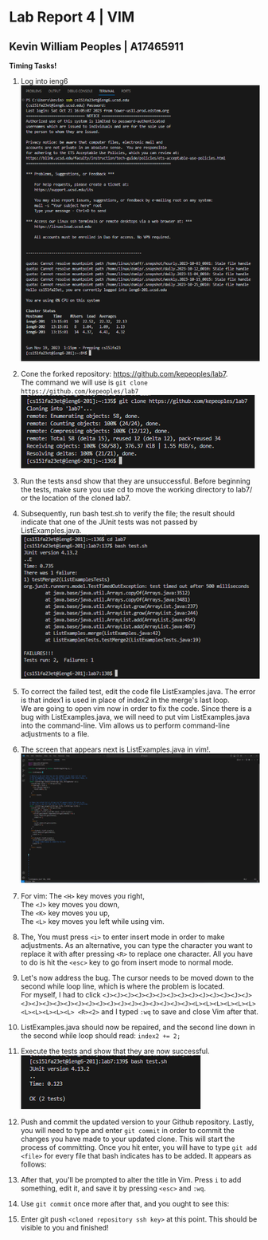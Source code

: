 # Lab Report 4 | VIM
## Kevin William Peoples | A17465911

**Timing Tasks!**
1) Log into ieng6  
![Imag1](sshLogin.png)
2) Cone the forked repository:  https://github.com/kepeoples/lab7.  
The command we will use is   ```git clone  https://github.com/kepeoples/lab7```
![Image2](CloneRepo.png)
3) Run the tests ansd show that they are unsuccessful. Before beginning the tests, make sure you use cd to move the working directory to lab7/ or the location of the cloned lab7.  
4) Subsequently, run bash test.sh to verify the file; the result should indicate that one of the JUnit tests was not passed by ListExamples.java.  
![Image3](TestsFail.png)
5) To correct the failed test, edit the code file ListExamples.java. The error is that index1 is used in place of index2 in the merge's last loop.   
We are going to open vim now in order to fix the code. Since there is a bug with ListExamples.java, we will need to put vim ListExamples.java into the command-line. Vim allows us to perform command-line adjustments to a file.
6) The screen that appears next is ListExamples.java in vim!.
![Image4](Vim.png)
7) For vim:
The ```<H>``` key moves you right,       
The ```<J>``` key moves you down,      
The ```<K>``` key moves you up,      
The ```<L>``` key moves you left while using vim.
8) The, You must press ```<i>``` to enter insert mode in order to make adjustments.  As an alternative, you can type the character you want to replace it with after pressing ```<R>``` to replace one character.  All you have to do is hit the ```<esc>``` key to go from insert mode to normal mode.    
9) Let's now address the bug. The cursor needs to be moved down to the second while loop line, which is where the problem is located.  
For myself, I had to click ```<J><J><J><J><J><J><J><J><J><J><J><J><J><J><J><J><J><J><J><J><J><J><J><J><J><J><J><J><J><J><L><L><L><L><L><L><L><L><L><L><L> <R><2>``` and I typed ```:wq``` to save and close Vim after that.
10) ListExamples.java should now be repaired, and the second line down in the second while loop should read: ```index2 += 2;```
11) Execute the tests and show that they are now successful.  
![Image5](TestsRunninOK.png)   
12) Push and commit the updated version to your Github repository.
Lastly, you will need to type and enter ```git commit``` in order to commit the changes you have made to your updated clone. This will start the process of committing. Once you hit enter, you will have to type ```git add <file>``` for every file that bash indicates has to be added. It appears as follows:

13) After that, you'll be prompted to alter the title in Vim. Press ```i``` to add something, edit it, and save it by pressing ```<esc>``` and ```:wq```.
14) Use ```git commit``` once more after that, and you ought to see this: 
15) Enter git push ```<cloned repository ssh key>``` at this point. This should be visible to you and finished!    

  

